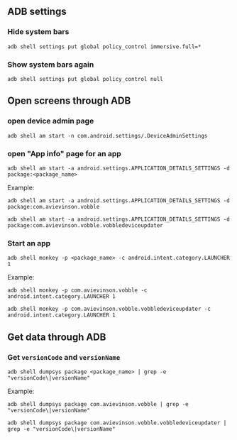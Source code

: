 ## ADB settings

### Hide system bars
```
adb shell settings put global policy_control immersive.full=*
```

### Show system bars again
```
adb shell settings put global policy_control null
```

## Open screens through ADB

### open device admin page
```
adb shell am start -n com.android.settings/.DeviceAdminSettings
```

### open "App info" page for an app
```
adb shell am start -a android.settings.APPLICATION_DETAILS_SETTINGS -d package:<package_name>
```
Example:
```
adb shell am start -a android.settings.APPLICATION_DETAILS_SETTINGS -d package:com.avievinson.vobble
```
```
adb shell am start -a android.settings.APPLICATION_DETAILS_SETTINGS -d package:com.avievinson.vobble.vobbledeviceupdater
```

### Start an app
```
adb shell monkey -p <package_name> -c android.intent.category.LAUNCHER 1
```
Example:
```
adb shell monkey -p com.avievinson.vobble -c android.intent.category.LAUNCHER 1
```
```
adb shell monkey -p com.avievinson.vobble.vobbledeviceupdater -c android.intent.category.LAUNCHER 1
```


## Get data through ADB

### Get `versionCode` and `versionName`
```
adb shell dumpsys package <package_name> | grep -e "versionCode\|versionName"
```
Example:
```
adb shell dumpsys package com.avievinson.vobble | grep -e "versionCode\|versionName"
```
```
adb shell dumpsys package com.avievinson.vobble.vobbledeviceupdater | grep -e "versionCode\|versionName"
```
